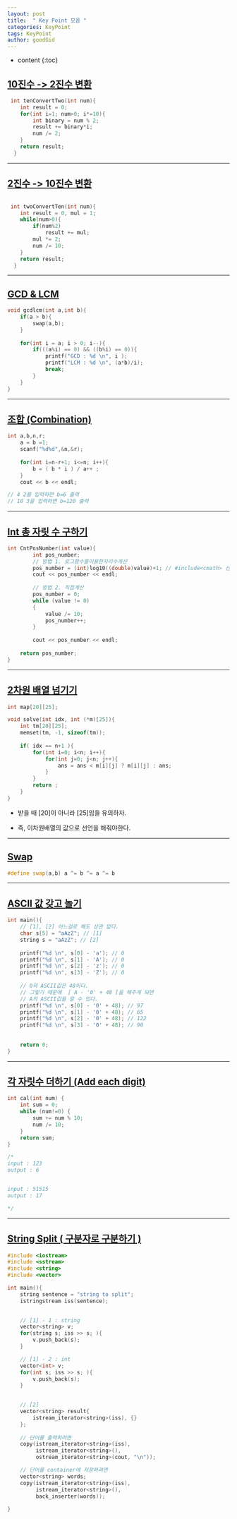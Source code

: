 ```yaml
---
layout: post
title:  " Key Point 모음 "
categories: KeyPoint
tags: KeyPoint
author: goodGid
---
```

* content
{:toc}

## [10진수 -> 2진수 변환]({{site.url}}/Change-JinBub/#10진수---2진수-변환)

``` cpp
 int tenConvertTwo(int num){
    int result = 0;
    for(int i=1; num>0; i*=10){
        int binary = num % 2;
        result += binary*i;
        num /= 2;
    }
    return result;
  }

```






---

## [2진수 -> 10진수 변환]({{site.url}}/Change-JinBub/#2진수---10진수-변환)

``` cpp

 int twoConvertTen(int num){
    int result = 0, mul = 1;
    while(num>0){
        if(num%2)
            result += mul;
        mul *= 2;
        num /= 10;
    }
    return result;
  }

```


---

## [GCD & LCM]({{stie.url}}/Gcd-Lcm/#3-gcd--lcm-code)

``` cpp
void gcdlcm(int a,int b){
    if(a > b){
        swap(a,b);
    }
    
    for(int i = a; i > 0; i--){
        if(((a%i) == 0) && ((b%i) == 0)){
            printf("GCD : %d \n", i );
            printf("LCM : %d \n", (a*b)/i);
            break;
        }
    }
}
```



---

## [조합 (Combination)]({{site.url}}/Combination/)

``` cpp
int a,b,n,r;
    a = b =1;
    scanf("%d%d",&n,&r);
    
    for(int i=n-r+1; i<=n; i++){
        b = ( b * i ) / a++ ;
    }
    cout << b << endl;

// 4 2를 입력하면 b=6 출력 
// 10 3을 입력하면 b=120 출력 
```

---

## [Int 총 자릿 수 구하기]({{site.url}}/Count-Pos-Number/)


``` cpp
int CntPosNumber(int value){
        int pos_number;
        // 방법 1. 로그함수를이용한자리수계산
        pos_number = (int)log10((double)value)+1; // #include<cmath> 선언
        cout << pos_number << endl;
        
        // 방법 2. 직접계산
        pos_number = 0;
        while (value != 0)
        {
            value /= 10;
            pos_number++;
        }
        
        cout << pos_number << endl;
    
    return pos_number;
}
```

---

## [2차원 배열 넘기기]({{site.url}}/Pass-2-Array/)

``` cpp
int map[20][25];

void solve(int idx, int (*m)[25]){
    int tm[20][25];
    memset(tm, -1, sizeof(tm));
    
    if( idx == n+1 ){
        for(int i=0; i<n; i++){
            for(int j=0; j<n; j++){
                ans = ans < m[i][j] ? m[i][j] : ans;
            }
        }
        return ;
    }
}
```

* 받을 때 [20]이 아니라 [25]임을 유의하자.

* 즉, 이차원배열의 값으로 선언을 해줘야한다.


---

## [Swap]({{site.url}}//Swap/)

``` cpp
#define swap(a,b) a ^= b ^= a ^= b
```

---


## [ASCII 값 갖고 놀기]({{site.url}}/ASCII-To-Int/)

``` cpp
int main(){
    // [1], [2] 어느걸로 해도 상관 없다.
    char s[5] = "aAzZ"; // [1]
    string s = "aAzZ"; // [2]
    
    printf("%d \n", s[0] - 'a'); // 0
    printf("%d \n", s[1] - 'A'); // 0
    printf("%d \n", s[2] - 'z'); // 0
    printf("%d \n", s[3] - 'Z'); // 0
    
    // 0의 ASCII값은 48이다.
    // 그렇기 때문에  [ A - '0' + 48 ]을 해주게 되면
    // A의 ASCII값을 알 수 있다.
    printf("%d \n", s[0] - '0' + 48); // 97
    printf("%d \n", s[1] - '0' + 48); // 65
    printf("%d \n", s[2] - '0' + 48); // 122
    printf("%d \n", s[3] - '0' + 48); // 90
    
    
    return 0;
}
```



---


## [각 자릿수 더하기 (Add each digit)]({{site.url}}/Add-Each-Digit/)

``` cpp
int cal(int num) {
    int sum = 0;
    while (num!=0) {
        sum += num % 10;
        num /= 10;
    }
    return sum;
}

/*
input : 123
output : 6


input : 51515
output : 17

*/
```


---


## [String Split ( 구분자로 구분하기 )]({{site.url}}/String-Split/#string-split--space-전용)

``` cpp
#include <iostream>
#include <sstream>
#include <string>
#include <vector>

int main(){
    string sentence = "string to split";
    istringstream iss(sentence);
    

    // [1] - 1 : string
    vector<string> v;
    for(string s; iss >> s; ){
        v.push_back(s);
    }

    // [1] - 2 : int
    vector<int> v;
    for(int s; iss >> s; ){
        v.push_back(s);
    }

    
    // [2]
    vector<string> result{
        istream_iterator<string>(iss), {}
    };
    
    // 단어를 출력하려면
    copy(istream_iterator<string>(iss),
         istream_iterator<string>(),
         ostream_iterator<string>(cout, "\n"));

    // 단어를 container에 저장하려면
    vector<string> words;
    copy(istream_iterator<string>(iss),
         istream_iterator<string>(),
         back_inserter(words));
    
}
```



